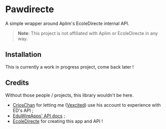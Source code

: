# Pawdirecte

A simple wrapper around Aplim's EcoleDirecte internal API.

> **Note**: This project is not affiliated with Aplim or EcoleDirecte in any way.

## Installation

This is currently a work in progress project, come back later !

## Credits

Without those people / projects, this library wouldn't be here.

- [CriosChan](https://github.com/crioschan) for letting me ([Vexcited](https://github.com/Vexcited)) use his account to experience with ED's API ;
- [EduWireApps' API docs](https://github.com/EduWireApps/ecoledirecte-api-docs) ;
- [EcoleDirecte](https://www.ecoledirecte.com/) for creating this app and API !
